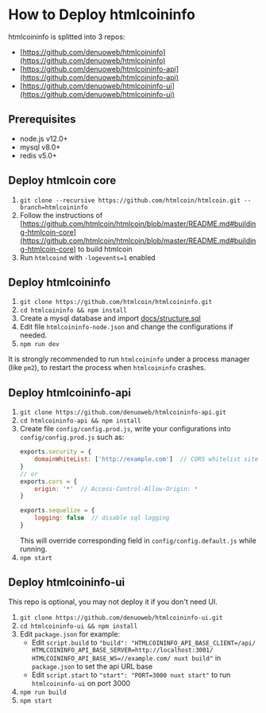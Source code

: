 # How to Deploy htmlcoininfo

htmlcoininfo is splitted into 3 repos:
* [https://github.com/denuoweb/htmlcoininfo](https://github.com/denuoweb/htmlcoininfo)
* [https://github.com/denuoweb/htmlcoininfo-api](https://github.com/denuoweb/htmlcoininfo-api)
* [https://github.com/denuoweb/htmlcoininfo-ui](https://github.com/denuoweb/htmlcoininfo-ui)

## Prerequisites

* node.js v12.0+
* mysql v8.0+
* redis v5.0+

## Deploy htmlcoin core
1. `git clone --recursive https://github.com/htmlcoin/htmlcoin.git --branch=htmlcoininfo`
2. Follow the instructions of [https://github.com/htmlcoin/htmlcoin/blob/master/README.md#building-htmlcoin-core](https://github.com/htmlcoin/htmlcoin/blob/master/README.md#building-htmlcoin-core) to build htmlcoin
3. Run `htmlcoind` with `-logevents=1` enabled

## Deploy htmlcoininfo
1. `git clone https://github.com/htmlcoin/htmlcoininfo.git`
2. `cd htmlcoininfo && npm install`
3. Create a mysql database and import [docs/structure.sql](structure.sql)
4. Edit file `htmlcoininfo-node.json` and change the configurations if needed.
5. `npm run dev`

It is strongly recommended to run `htmlcoininfo` under a process manager (like `pm2`), to restart the process when `htmlcoininfo` crashes.

## Deploy htmlcoininfo-api
1. `git clone https://github.com/denuoweb/htmlcoininfo-api.git`
2. `cd htmlcoininfo-api && npm install`
3. Create file `config/config.prod.js`, write your configurations into `config/config.prod.js` such as:
    ```javascript
    exports.security = {
        domainWhiteList: ['http://example.com']  // CORS whitelist sites
    }
    // or
    exports.cors = {
        origin: '*'  // Access-Control-Allow-Origin: *
    }

    exports.sequelize = {
        logging: false  // disable sql logging
    }
    ```
    This will override corresponding field in `config/config.default.js` while running.
4. `npm start`

## Deploy htmlcoininfo-ui
This repo is optional, you may not deploy it if you don't need UI.
1. `git clone https://github.com/denuoweb/htmlcoininfo-ui.git`
2. `cd htmlcoininfo-ui && npm install`
3. Edit `package.json` for example:
   * Edit `script.build` to `"build": "HTMLCOININFO_API_BASE_CLIENT=/api/ HTMLCOININFO_API_BASE_SERVER=http://localhost:3001/ HTMLCOININFO_API_BASE_WS=//example.com/ nuxt build"` in `package.json` to set the api URL base
   * Edit `script.start` to `"start": "PORT=3000 nuxt start"` to run `htmlcoininfo-ui` on port 3000
4. `npm run build`
5. `npm start`
